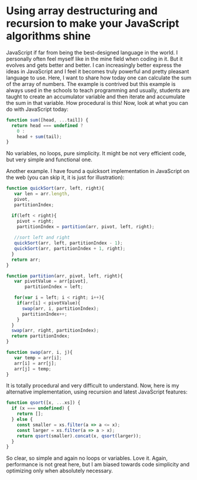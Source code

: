 # Using array destructuring and recursion to make your JavaScript algorithms shine

JavaScript if far from being the best-designed language in the world. I personally often feel myself like in the mine field when coding in it. But it evolves and gets better and better. I can increasingly better express the ideas in JavaScript and I feel it becomes truly powerful and pretty pleasant language to use. Here, I want to share how today one can calculate the sum of the array of numbers. The example is contrived but this example is always used in the schools to teach programming and usually, students are taught to create an accumulator variable and then iterate and accumulate the sum in that variable. How procedural is this! Now, look at what you can do with JavaScript today:

```js
function sum([head, ...tail]) {
  return head === undefined ?
    0 :
    head + sum(tail);
}
```

No variables, no loops, pure simplicity. It might be not very efficient code, but very simple and functional one.

Another example. I have found a quicksort implementation in JavaScript on the web (you can skip it, it is just for illustration):

```js
function quickSort(arr, left, right){
   var len = arr.length, 
   pivot,
   partitionIndex;

  if(left < right){
    pivot = right;
    partitionIndex = partition(arr, pivot, left, right);
    
   //sort left and right
   quickSort(arr, left, partitionIndex - 1);
   quickSort(arr, partitionIndex + 1, right);
  }
  return arr;
}

function partition(arr, pivot, left, right){
   var pivotValue = arr[pivot],
       partitionIndex = left;

   for(var i = left; i < right; i++){
    if(arr[i] < pivotValue){
      swap(arr, i, partitionIndex);
      partitionIndex++;
    }
  }
  swap(arr, right, partitionIndex);
  return partitionIndex;
}

function swap(arr, i, j){
   var temp = arr[i];
   arr[i] = arr[j];
   arr[j] = temp;
}
```

It is totally procedural and very difficult to understand. Now, here is my alternative implementation, using recursion and latest JavaScript features:

```js
function qsort([x, ...xs]) {
  if (x === undefined) {
    return [];
  } else {
    const smaller = xs.filter(a => a <= x);
    const larger = xs.filter(a => a > x);
    return qsort(smaller).concat(x, qsort(larger));
  }
}
```

So clear, so simple and again no loops or variables. Love it. Again, performance is not great here, but I am biased towards code simplicity and optimizing only when absolutely necessary.
